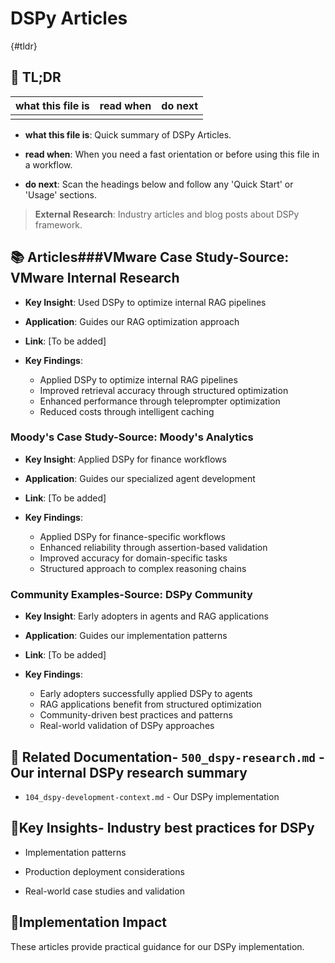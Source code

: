 <!-- CONTEXT_REFERENCE: 400_guides/400_context-priority-guide.md -->
<!-- MODULE_REFERENCE: 400_guides/400_deployment-environment-guide.md -->

# DSPy Articles

{#tldr}

## 🔎 TL;DR

| what this file is | read when | do next |
|---|---|---|
|  |  |  |

- **what this file is**: Quick summary of DSPy Articles.

- **read when**: When you need a fast orientation or before using this file in a workflow.

- **do next**: Scan the headings below and follow any 'Quick Start' or 'Usage' sections.

> **External Research**: Industry articles and blog posts about DSPy framework.

## 📚 **Articles**###**VMware Case Study**-**Source**: VMware Internal Research

- **Key Insight**: Used DSPy to optimize internal RAG pipelines

- **Application**: Guides our RAG optimization approach

- **Link**: [To be added]

- **Key Findings**:
  - Applied DSPy to optimize internal RAG pipelines
  - Improved retrieval accuracy through structured optimization
  - Enhanced performance through teleprompter optimization
  - Reduced costs through intelligent caching

### **Moody's Case Study**-**Source**: Moody's Analytics

- **Key Insight**: Applied DSPy for finance workflows

- **Application**: Guides our specialized agent development

- **Link**: [To be added]

- **Key Findings**:
  - Applied DSPy for finance-specific workflows
  - Enhanced reliability through assertion-based validation
  - Improved accuracy for domain-specific tasks
  - Structured approach to complex reasoning chains

### **Community Examples**-**Source**: DSPy Community

- **Key Insight**: Early adopters in agents and RAG applications

- **Application**: Guides our implementation patterns

- **Link**: [To be added]

- **Key Findings**:
  - Early adopters successfully applied DSPy to agents
  - RAG applications benefit from structured optimization
  - Community-driven best practices and patterns
  - Real-world validation of DSPy approaches

## 🔗 **Related Documentation**- `500_dspy-research.md` - Our internal DSPy research summary

- `104_dspy-development-context.md` - Our DSPy implementation

## 📖**Key Insights**- Industry best practices for DSPy

- Implementation patterns

- Production deployment considerations

- Real-world case studies and validation

## 🎯**Implementation Impact**

These articles provide practical guidance for our DSPy implementation.
